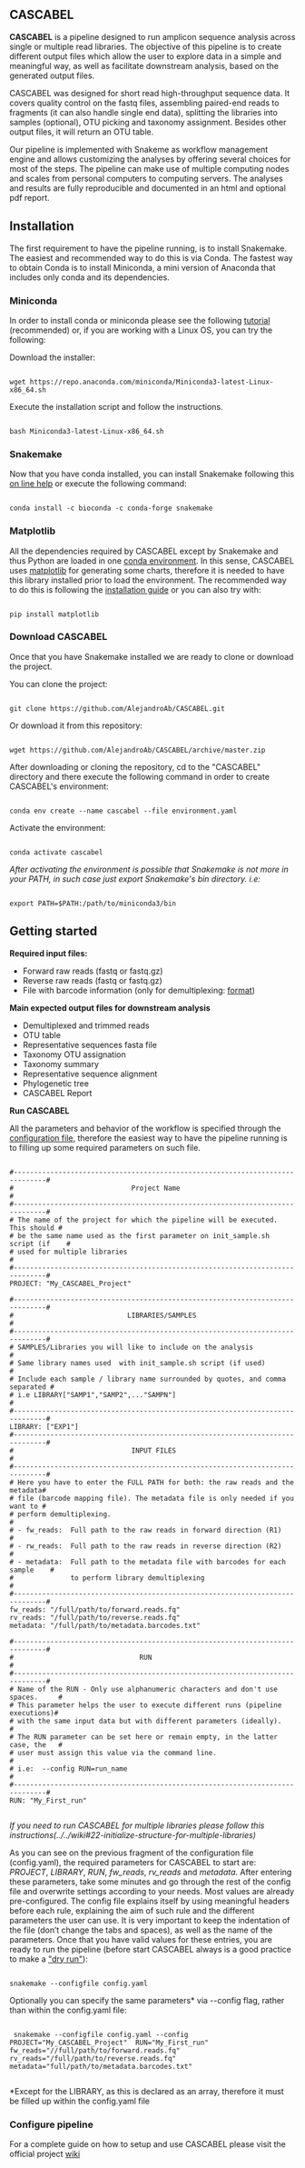 ## CASCABEL

**CASCABEL** is a pipeline designed to run amplicon sequence analysis across single or multiple read libraries.
The objective of this pipeline is to create different output files which allow the user to explore data in a simple and
meaningful way, as well as facilitate downstream analysis, based on the generated output files.

CASCABEL was designed for short read high-throughput sequence data. It covers quality control on the fastq files, assembling paired-end reads to fragments (it can also handle single end data), splitting the libraries into samples (optional), OTU picking and taxonomy assignment. Besides other output files, it will return an OTU table.

Our pipeline is implemented with Snakeme as workflow management engine and allows customizing the analyses by offering several choices for most of the steps. The pipeline can make use of multiple computing nodes and scales from personal computers to computing servers. The analyses and results are fully reproducible and documented in an html and optional pdf report.

## Installation

The first requirement to have the pipeline running, is to install Snakemake. The easiest and recommended way to do this is via Conda. The fastest way to obtain Conda is to install Miniconda, a mini version of Anaconda that includes only conda and its dependencies. 

### Miniconda

In order to install conda or miniconda please see the following [tutorial](https://docs.conda.io/projects/conda/en/latest/user-guide/install/download.html) (recommended) or, if you are working with a Linux OS, you can try the following:

Download the installer:
<pre><code class="text">
wget https://repo.anaconda.com/miniconda/Miniconda3-latest-Linux-x86_64.sh
</code></pre>

Execute the installation script and follow the instructions.
<pre><code class="text">
bash Miniconda3-latest-Linux-x86_64.sh
</code></pre>

### Snakemake


Now that you have conda installed, you can install Snakemake following this [on line help](https://snakemake.readthedocs.io/en/stable/getting_started/installation.html) or execute the following command:

<pre><code class="text">
conda install -c bioconda -c conda-forge snakemake
</code></pre>

### Matplotlib
 
All the dependencies required by CASCABEL except by Snakemake and thus Python are loaded in one [conda environment](https://docs.conda.io/projects/conda/en/latest/user-guide/concepts/environments.html). In this sense, CASCABEL uses [matplotlib](https://matplotlib.org/) for generating some charts, therefore it is needed to have this library installed prior to load the environment. The recommended way to do this is following the [installation guide](https://matplotlib.org/users/installing.html) or you can also try with:
<pre><code class="text">
pip install matplotlib
</code></pre>

### Download CASCABEL

Once that you have Snakemake installed we are ready to clone or download the project.

You can clone the project:

<pre><code class="text">
git clone https://github.com/AlejandroAb/CASCABEL.git
</code></pre>

Or download it from this repository:

<pre><code class="text">
wget https://github.com/AlejandroAb/CASCABEL/archive/master.zip
</code></pre>

After downloading or cloning the repository, cd to the "CASCABEL" directory and there execute the following command in order to create CASCABEL's environment:

<pre><code class="text">
conda env create --name cascabel --file environment.yaml
</code></pre>

Activate the environment:

<pre><code class="text">
conda activate cascabel
</code></pre>

*After activating the environment is possible that Snakemake is not more in your PATH, in such case just export Snakemake's bin directory. i.e:*

<pre><code class="text">
export PATH=$PATH:/path/to/miniconda3/bin
</code></pre>

## Getting started

**Required input files:**
                         
+ Forward raw reads (fastq or fastq.gz)
+ Reverse raw reads (fastq or fastq.gz)
+ File with barcode information (only for demultiplexing: [format](http://qiime.org/documentation/file_formats.html#metadata-mapping-files))

  
**Main expected output files for downstream analysis**

+ Demultiplexed and trimmed reads
+ OTU table
+ Representative sequences fasta file
+ Taxonomy OTU assignation
+ Taxonomy summary
+ Representative sequence alignment
+ Phylogenetic tree
+ CASCABEL Report

**Run CASCABEL**

All the parameters and behavior of the workflow is specified through the [configuration file](../../wiki#23-the-configuration-file-configyaml), therefore the easiest way to have the pipeline running is to filling up some required parameters on such file.

<pre><code class="yaml">
#------------------------------------------------------------------------------#
#                             Project Name                                     #
#------------------------------------------------------------------------------#
# The name of the project for which the pipeline will be executed. This should #
# be the same name used as the first parameter on init_sample.sh script (if    #
# used for multiple libraries                                                 #
#------------------------------------------------------------------------------#
PROJECT: "My_CASCABEL_Project"

#------------------------------------------------------------------------------#
#                            LIBRARIES/SAMPLES                                 #
#------------------------------------------------------------------------------#
# SAMPLES/Libraries you will like to include on the analysis                   #
# Same library names used  with init_sample.sh script (if used)                #
# Include each sample / library name surrounded by quotes, and comma separated #
# i.e LIBRARY["SAMP1","SAMP2",..."SAMPN"]                                      #
#------------------------------------------------------------------------------#
LIBRARY: ["EXP1"]
#------------------------------------------------------------------------------#
#                             INPUT FILES                                      #
#------------------------------------------------------------------------------#
# Here you have to enter the FULL PATH for both: the raw reads and the metadata# 
# file (barcode mapping file). The metadata file is only needed if you want to #
# perform demultiplexing.                                                      #
# - fw_reads:  Full path to the raw reads in forward direction (R1)            #
# - rw_reads:  Full path to the raw reads in reverse direction (R2)            #
# - metadata:  Full path to the metadata file with barcodes for each sample    #
#              to perform library demultiplexing                               #
#------------------------------------------------------------------------------#
fw_reads: "/full/path/to/forward.reads.fq"
rv_reads: "/full/path/to/reverse.reads.fq"
metadata: "/full/path/to/metadata.barcodes.txt"

#------------------------------------------------------------------------------#
#                               RUN                                            #
#------------------------------------------------------------------------------#
# Name of the RUN - Only use alphanumeric characters and don't use spaces.     #
# This parameter helps the user to execute different runs (pipeline executions)#
# with the same input data but with different parameters (ideally).            #
# The RUN parameter can be set here or remain empty, in the latter case, the   #
# user must assign this value via the command line.                            #
# i.e:  --config RUN=run_name                                                  #
#------------------------------------------------------------------------------#
RUN: "My_First_run"

</code></pre>

_If you need to run CASCABEL for multiple libraries please follow this instructions(../../wiki#22-initialize-structure-for-multiple-libraries)_

As you can see on the previous fragment of the configuration file (config.yaml), the required parameters for CASCABEL to start are: *PROJECT*, *LIBRARY*, *RUN*,  *fw_reads*, *rv_reads* and *metadata*. After entering these parameters, take some minutes and go through the rest of the config file and overwrite settings according to your needs. Most values are already pre-configured. The config file explains itself by using meaningful headers before each rule, explaining the aim of such rule and the different parameters the user can use. It is very important to keep the indentation of the file (don’t change the tabs
and spaces), as well as the name of the parameters. Once that you have valid values for these entries, you are ready to run the pipeline (before start CASCABEL always is a good practice to make a ["dry run"](../../wiki#31-dry-run)):

<pre><code class="yaml">
snakemake --configfile config.yaml 
</code></pre>

Optionally you can specify the same parameters* via --config flag, rather than within the config.yaml file:

<pre><code class="text">
 snakemake --configfile config.yaml --config PROJECT="My_CASCABEL_Project"  RUN="My_First_run" fw_reads="//full/path/to/forward.reads.fq" rv_reads="/full/path/to/reverse.reads.fq" metadata="full/path/to/metadata.barcodes.txt"
 </code></pre>


*Except for the LIBRARY, as this is declared as an array, therefore it must be filled up within the config.yaml file

### Configure pipeline

For a complete guide on how to setup and use CASCABEL please visit the official project [wiki](https://github.com/AlejandroAb/CASCABEL/wiki)
